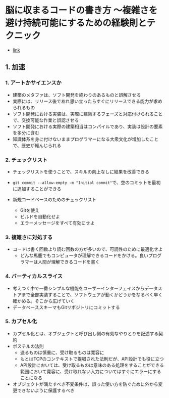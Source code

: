 # 脳に収まるコードの書き方 ～複雑さを避け持続可能にするための経験則とテクニック

- [link](https://www.oreilly.co.jp//books/9784814400799/)

## 1. 加速

### 1. アートかサイエンスか

- 建築のメタファは、ソフト開発を終わりのあるものと誤解させる
- 実際には、リリース後であれ思い立ったらすぐにリリースできる能力が求められるもの
- ソフト開発における実装は、実際に建築するフェーズと対応付けられることで、交換可能な作業と誤認させる
- ソフト開発における実際の建築相当はコンパイルであり、実装は設計の要素を多分に含む
- 知識体系を身に付けないままプログラマーになる大衆文化が増加したことで、歴史が軽んじられる

### 2. チェックリスト

- チェックリストを使うことで、スキルの向上なしに結果を改善できる
- `git commit --allow-empty -m "Initial commit"`で、空のコミットを最初に追加することができる

- 新規コードベースのためのチェックリスト
  - Gitを使え
  - ビルドを自動化せよ
  - エラーメッセージをすべて有効にせよ

### 3. 複雑さに対処する

- コードは書く回数より読む回数の方が多いので、可読性のために最適化せよ
  - どんな馬鹿でもコンピュータが理解できるコードをかける。良いプログラマーは人間が理解できるコードを書く

### 4. バーティカルスライス

- 考えつく中で一番シンプルな機能をユーザーインターフェイスからデータストアまで全部実装することで、ソフトウェアが動くかどうかをなるべく早く確かめる。そこから広げていく
- データベーススキーマもGitリポジトリにコミットする

### 5. カプセル化

- カプセル化とは、オブジェクトと呼び出し側の有効なやりとりを記述する契約
- ポステルの法則
  - 送るものは慎重に、受け取るものは寛容に
  - もとはTCPのコンテキストで提唱された法則だが、API設計でも役に立つ
  - API設計においては、受け取るものは意味のある処理をすることができる範囲において寛容に、受け取れない入力についてはすぐにエラーにすることになる
- オブジェクトが満たすべき不変条件は、誤った使い方を防ぐために外から変更できないように保護するべき
